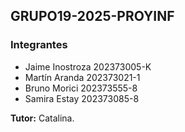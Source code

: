 ## GRUPO19-2025-PROYINF
### Integrantes
- Jaime Inostroza 202373005-K
- Martín Aranda 202373021-1
- Bruno Morici 202373555-8
- Samira Estay 202373085-8

**Tutor:** Catalina.
